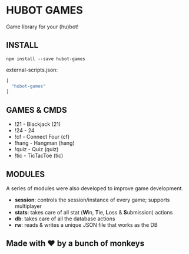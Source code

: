 # HUBOT GAMES

Game library for your (hu)bot!

## INSTALL

```
npm install --save hubot-games
```

external-scripts.json:
```javascript
[
  "hubot-games"
]
```

## GAMES & CMDS

- !21 - Blackjack (21)
- !24 - 24
- !cf - Connect Four (cf)
- !hang - Hangman (hang)
- !quiz - Quiz (quiz)
- !tic - TicTacToe (tic)

## MODULES

A series of modules were also developed to improve game development.

- **session**: controls the session/instance of every game; supports multiplayer
- **stats**: takes care of all stat (**W**in, **T**ie, **L**oss & **S**ubmission) actions
- **db**: takes care of all the database actions
- **rw**: reads & writes a unique JSON file that works as the DB

## Made with ♥ by a bunch of monkeys
